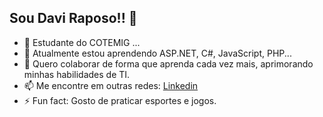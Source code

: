 ## Sou Davi Raposo!! 👋

- 🔭 Estudante do COTEMIG ...
- 🌱 Atualmente estou aprendendo ASP.NET, C#, JavaScript, PHP...
- 👯 Quero colaborar de forma que aprenda cada vez mais, aprimorando minhas habilidades de TI.
- 📫 Me encontre em outras redes: [Linkedin](https://www.linkedin.com/in/davi-raposo-7899a4316/)
- ⚡ Fun fact: Gosto de praticar esportes e jogos.

  

